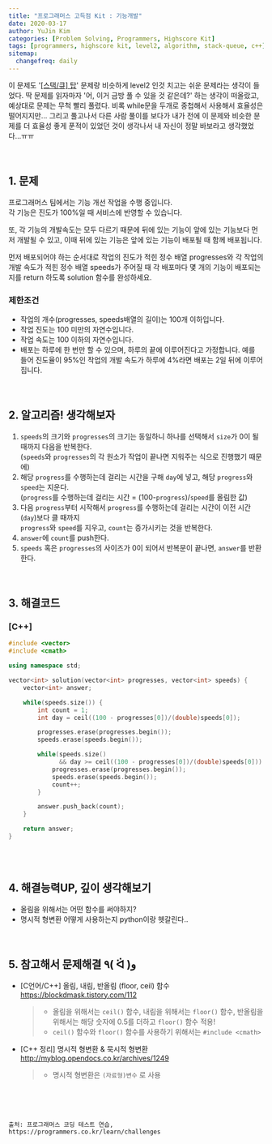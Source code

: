 ```yaml
---
title: "프로그래머스 고득점 Kit : 기능개발"
date: 2020-03-17
author: YuJin Kim
categories: [Problem Solving, Programmers, Highscore Kit]
tags: [programmers, highscore kit, level2, algorithm, stack-queue, c++]
sitemap:
  changefreq: daily
---
```


이 문제도 '[[스택/큐] 탑]({{site.url}}/posts/top)' 문제랑 비슷하게 level2 인것 치고는 쉬운 문제라는 생각이 들었다. 딱 문제를 읽자마자 '어, 이거 금방 풀 수 있을 것 같은데?' 하는 생각이 떠올랐고, 예상대로 문제는 무척 빨리 풀렸다. 비록 while문을 두개로 중첩해서 사용해서 효율성은 떨어지지만... 그리고 풀고나서 다른 사람 풀이를 보다가 내가 전에 이 문제와 비슷한 문제를 더 효율성 좋게 푼적이 있었던 것이 생각나서 내 자신이 정말 바보라고 생각했었다...ㅠㅠ  
<br/>
<br/>

## 1. 문제

프로그래머스 팀에서는 기능 개선 작업을 수행 중입니다.  
각 기능은 진도가 100%일 때 서비스에 반영할 수 있습니다.

또, 각 기능의 개발속도는 모두 다르기 때문에 뒤에 있는 기능이 앞에 있는 기능보다 먼저 개발될 수 있고, 이때 뒤에 있는 기능은 앞에 있는 기능이 배포될 때 함께 배포됩니다.

먼저 배포되어야 하는 순서대로 작업의 진도가 적힌 정수 배열 progresses와 각 작업의 개발 속도가 적힌 정수 배열 speeds가 주어질 때 각 배포마다 몇 개의 기능이 배포되는지를 return 하도록 solution 함수를 완성하세요.

### 제한조건

- 작업의 개수(progresses, speeds배열의 길이)는 100개 이하입니다.
- 작업 진도는 100 미만의 자연수입니다.
- 작업 속도는 100 이하의 자연수입니다.
- 배포는 하루에 한 번만 할 수 있으며, 하루의 끝에 이루어진다고 가정합니다. 예를 들어 진도율이 95%인 작업의 개발 속도가 하루에 4%라면 배포는 2일 뒤에 이루어집니다.
  <br/><br/><br/>

## 2. 알고리즘! 생각해보자

1. `speeds`의 크기와 `progresses`의 크기는 동일하니 하나를 선택해서 `size`가 0이 될 때까지 다음을 반복한다.  
   (`speeds`와 `progresses`의 각 원소가 작업이 끝나면 지워주는 식으로 진행했기 때문에)
2. 해당 `progress`를 수행하는데 걸리는 시간을 구해 `day`에 넣고, 해당 `progress`와 `speed`는 지운다.  
   (`progress`를 수행하는데 걸리는 시간 = (100-`progress`)/`speed`를 올림한 값)
3. 다음 `progress`부터 시작해서 `progress`를 수행하는데 걸리는 시간이 이전 시간(`day`)보다 클 때까지  
   `progress`와 `speed`를 지우고, `count`는 증가시키는 것을 반복한다.
4. `answer`에 `count`를 push한다.
5. `speeds` 혹은 `progresses`의 사이즈가 0이 되어서 반복문이 끝나면, `answer`를 반환한다.  
   <br/><br/>

## 3. 해결코드

### [C++]

```c++
#include <vector>
#include <cmath>

using namespace std;

vector<int> solution(vector<int> progresses, vector<int> speeds) {
    vector<int> answer;

    while(speeds.size()) {
        int count = 1;
        int day = ceil((100 - progresses[0])/(double)speeds[0]);

        progresses.erase(progresses.begin());
        speeds.erase(speeds.begin());

        while(speeds.size()
              && day >= ceil((100 - progresses[0])/(double)speeds[0])) {
            progresses.erase(progresses.begin());
            speeds.erase(speeds.begin());
            count++;
        }

        answer.push_back(count);
    }

    return answer;
}
```

<br/><br/>

## 4. 해결능력UP, 깊이 생각해보기

- 올림을 위해서는 어떤 함수를 써야하지?
- 명시적 형변환 어떻게 사용하는지 python이랑 헷갈린다..
  <br/><br/><br/>

## 5. 참고해서 문제해결 ٩( ᐛ )و

- [C언어/C++] 올림, 내림, 반올림 (floor, ceil) 함수 <https://blockdmask.tistory.com/112>
  > - 올림을 위해서는 `ceil()` 함수, 내림을 위해서는 `floor()` 함수, 반올림을 위해서는 해당 숫자에 0.5를 더하고 `floor()` 함수 적용!
  > - `ceil()` 함수와 `floor()` 함수를 사용하기 위해서는 `#include <cmath>`
- [C++ 정리] 명시적 형변환 & 묵시적 형변환 <http://myblog.opendocs.co.kr/archives/1249>
  > - 명시적 형변환은 `(자료형)변수` 로 사용

<br/><br/><br/>

```
출처: 프로그래머스 코딩 테스트 연습, https://programmers.co.kr/learn/challenges
```
